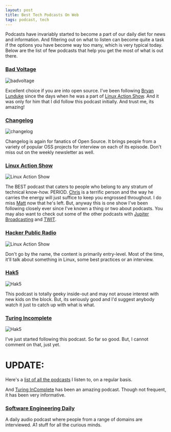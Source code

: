 ```yaml
---
layout: post
title: Best Tech Podcasts On Web
tags: podcast, tech
---
```


Podcasts have invariably started to become a part of our daily diet for news and information. And filtering out on what to listen can become quite a task if the options you have become way too many, which is very typical today. Below are the list of few podcasts that help you get the most of what is out there.
<!--break-->

### [Bad Voltage](http://www.badvoltage.org/)

![badvoltage]({{site.baseurl}}/assets/images/bad-voltage.jpg)

Excellent choice if you are into open source. I've been following [Bryan Lunduke](http://lunduke.com/) since the days when he was a part of [Linux Action Show](#linux-action-showhttpwwwjupiterbroadcastingcomtaglinux-action-show). And it was only for him that I did follow this podcast initially. And trust me, its amazing!

### [Changelog](https://changelog.com/)

![changelog]({{site.baseurl}}/assets/images/changelog.png)

Changelog is again for fanatics of Open Source. It brings people from a variety of popular OSS projects for interview on each of its episode. Don't miss out on the weekly newsletter as well.

### [Linux Action Show](http://www.jupiterbroadcasting.com/tag/linux-action-show/)

![Linux Action Show]({{site.baseurl}}/assets/images/las.png)

The BEST podcast that caters to people who belong to any stratum of technical know-how. PERIOD. [Chris](https://twitter.com/chrislas) is a terrific person and the way he carries the energy will just suffice to keep you engrossed throughout. I do miss [Matt](http://www.matthartley.com/) now that he's left. But, anyway this is one show I've been following closely ever since I've known a thing or two about podcasts. You may also want to check out some of the other podcasts with [Jupiter Broadcasting](http://www.jupiterbroadcasting.com/) and [TWIT](https://twit.tv/).

### [Hacker Public Radio](http://hackerpublicradio.org/)

![Linux Action Show]({{site.baseurl}}/assets/images/hpr.png)

Don't go by the name, the content is primarily entry-level. Most of the time, it'll talk about something in Linux, some best practices or an interview.

### [Hak5](http://hak5.org/)

![Hak5]({{site.baseurl}}/assets/images/hak5.png)

This podcast is totally geeky inside-out and may not arouse interest with new kids on the block. But, its seriously good and I'd suggest anybody watch it just to catch up with what is what.

### [Turing Incomplete](http://turing.cool/)

![Hak5]({{site.baseurl}}/assets/images/turing-incomplete.png)

I've just started following this podcast. So far so good. But, I cannot comment on that, just yet.

# UPDATE:

Here's a [list of all the podcasts](https://gpodder.net/user/dtsdwarak/subscriptions) I listen to, on a regular basis.

And [Turing InComplete](#turing-incompletehttpturingcool) has been an amazing podcast. Though not frequent, it has been very informative.

### [Software Engineering Daily](http://softwareengineeringdaily.com/)

A daily audio podcast where people from a range of domains are interviewed. A1 stuff for all the curious minds.
